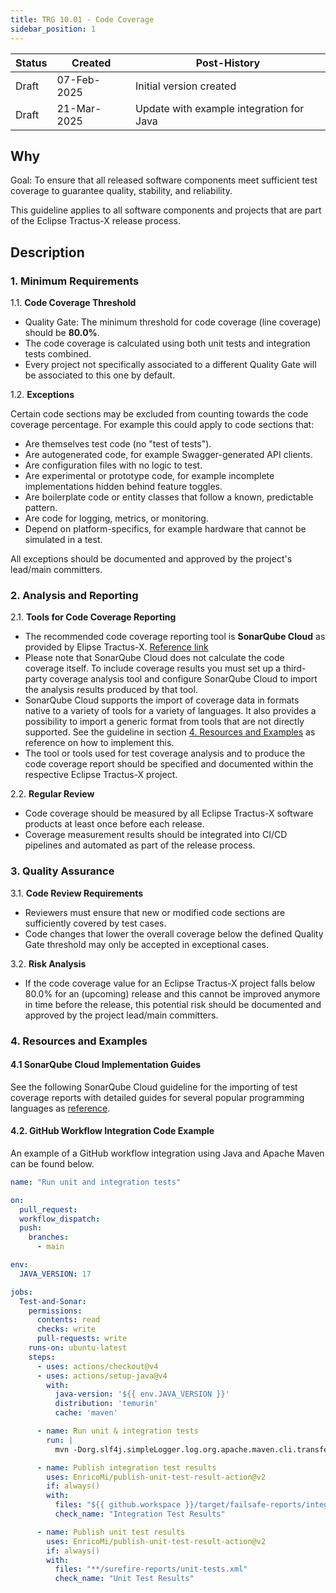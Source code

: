 ```yaml
---
title: TRG 10.01 - Code Coverage
sidebar_position: 1
---
```


| Status | Created     | Post-History            |
|--------|-------------|-------------------------|
| Draft  | 07-Feb-2025 | Initial version created |
| Draft  | 21-Mar-2025 | Update with example integration for Java |

## Why

Goal: To ensure that all released software components meet sufficient test coverage to guarantee quality, stability, and reliability.

This guideline applies to all software components and projects that are part of the Eclipse Tractus-X release process.

## Description

### 1. Minimum Requirements

1.1. **Code Coverage Threshold**

- Quality Gate: The minimum threshold for code coverage (line coverage) should be **80.0%**.
- The code coverage is calculated using both unit tests and integration tests combined.
- Every project not specifically associated to a different Quality Gate will be associated to this one by default.

1.2. **Exceptions**

Certain code sections may be excluded from counting towards the code coverage percentage. For example this could apply to code sections that:

- Are themselves test code (no "test of tests").
- Are autogenerated code, for example Swagger-generated API clients.
- Are configuration files with no logic to test.
- Are experimental or prototype code, for example incomplete implementations hidden behind feature toggles.
- Are boilerplate code or entity classes that follow a known, predictable pattern.
- Are code for logging, metrics, or monitoring.
- Depend on platform-specifics, for example hardware that cannot be simulated in a test.

All exceptions should be documented and approved by the project's lead/main committers.

### 2. Analysis and Reporting

2.1. **Tools for Code Coverage Reporting**

- The recommended code coverage reporting tool is **SonarQube Cloud** as provided by Elipse Tractus-X. [Reference link](https://sonarcloud.io/organizations/eclipse-tractusx/projects)
- Please note that SonarQube Cloud does not calculate the code coverage itself. To include coverage results you must set up a third-party coverage analysis tool and configure SonarQube Cloud to import the analysis results produced by that tool.
- SonarQube Cloud supports the import of coverage data in formats native to a variety of tools for a variety of languages. It also provides a possibility to import a generic format from tools that are not directly supported. See the guideline in section [4. Resources and Examples](#sonarqube-implementation-guides) as reference on how to implement this.
- The tool or tools used for test coverage analysis and to produce the code coverage report should be specified and documented within the respective Eclipse Tractus-X project.

2.2. **Regular Review**

- Code coverage should be measured by all Eclipse Tractus-X software products at least once before each release.
- Coverage measurement results should be integrated into CI/CD pipelines and automated as part of the release process.

### 3. Quality Assurance

3.1. **Code Review Requirements**

- Reviewers must ensure that new or modified code sections are sufficiently covered by test cases.
- Code changes that lower the overall coverage below the defined Quality Gate threshold may only be accepted in exceptional cases.

3.2. **Risk Analysis**

- If the code coverage value for an Eclipse Tractus-X project falls below 80.0% for an (upcoming) release and this cannot be improved anymore in time before the release, this potential risk should be documented and approved by the project lead/main committers.

### 4. Resources and Examples
<a id="sonarqube-implementation-guides"></a>
#### 4.1 **SonarQube Cloud Implementation Guides**

See the following SonarQube Cloud guideline for the importing of test coverage reports with detailed guides for several popular programming languages as [reference](https://docs.sonarsource.com/sonarqube-cloud/enriching/test-coverage/overview/).

#### 4.2. **GitHub Workflow Integration Code Example**

An example of a GitHub workflow integration using Java and Apache Maven can be found below.

```yaml
name: "Run unit and integration tests"

on:
  pull_request:
  workflow_dispatch:
  push:
    branches:
      - main

env:
  JAVA_VERSION: 17

jobs:
  Test-and-Sonar:
    permissions:
      contents: read
      checks: write
      pull-requests: write
    runs-on: ubuntu-latest
    steps:
      - uses: actions/checkout@v4
      - uses: actions/setup-java@v4
        with:
          java-version: '${{ env.JAVA_VERSION }}'
          distribution: 'temurin'
          cache: 'maven'

      - name: Run unit & integration tests
        run: |
          mvn -Dorg.slf4j.simpleLogger.log.org.apache.maven.cli.transfer.Slf4jMavenTransferListener=warn -B verify

      - name: Publish integration test results
        uses: EnricoMi/publish-unit-test-result-action@v2
        if: always()
        with:
          files: "${{ github.workspace }}/target/failsafe-reports/integration-tests.xml"
          check_name: "Integration Test Results"

      - name: Publish unit test results
        uses: EnricoMi/publish-unit-test-result-action@v2
        if: always()
        with:
          files: "**/surefire-reports/unit-tests.xml"
          check_name: "Unit Test Results"
```
